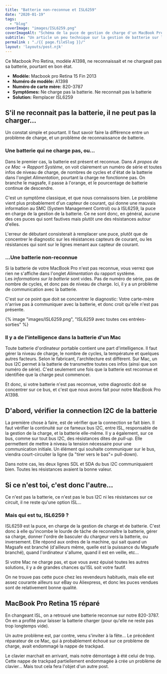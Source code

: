 ```yaml
---
title: "Batterie non-reconnue et ISL6259"
date: "2020-01-19"
tags:  
  - "blog"
coverImage: "images/ISL6259.png"
coverImageAlt: "Schéma de la puce de gestion de charge d'un MacBook Pro"
subtitle: "Un article un peu technique sur la gestion de batterie sur les Mac: puce ISL, capteurs de courant et problèmes de charge y sont détaillés."
permalink : "./{{ page.fileSlug }}/"
layout: 'layouts/post.njk'
---
```


Ce Macbook Pro Retina, modèle A1398, ne reconnaissait et ne chargeait pas sa batterie, pourtant en bon état.

* **Modèle:** Macbook pro Retina 15 Fin 2013
* **Numéro de modèle:** A1398
* **Numéro de carte mère:** 820-3787
* **Symptômes:** Ne charge pas la batterie. Ne reconnait pas la batterie
* **Solution:** Remplacer ISL6259

## S'il ne reconnait pas la batterie, il ne peut pas la charger...

Un constat simple et pourtant. Il faut savoir faire la différence entre un problème de charge, et un problème de reconnaissance de batterie.

### Une batterie qui ne charge pas, ou...

Dans le premier cas, la batterie est présent et reconnue. Dans _A propos de ce Mac_ -> _Rapport Système_, on voit clairement un numéro de série et toutes infos de niveau de charge, de nombres de cycles et d'état de la batterie dans l'onglet _Alimentation_, pourtant la charge ne fonctionne pas. On branche le magsafe, il passe à l'orange, et le pourcentage de batterie continue de descendre.

C'est un symptôme classique, et que nous connaissons bien. Le problème vient plus probablement d'un capteur de courant, qui donne une mauvais information au SMC (System Management Control) ou à ISL6259, la puce en charge de la gestion de la batterie. Ce ne sont donc, en général, aucune des ces puces qui sont fautives mais plutôt une des résistances autour d'elles.

L'erreur de débutant consisterait à remplacer une puce, plutôt que de concentrer le diagnostic sur les résistances capteurs de courant, ou les résistances qui sont sur le lignes menant aux capteur de courant.

### ...Une batterie non-reconnue

Si la batterie de votre MacBook Pro n'est pas reconnue, vous verrez que rien ne s'affiche dans l'onglet _Alimentation_ du rapport système. Les _informations sur la batterie_ sont vides. Pas de numéro de série, pas de nombre de cycles, et donc pas de niveau de charge. Ici, il y a un problème de communication avec la batterie.

C'est sur ce point que doit se concentrer le diagnostic: Votre carte-mère n'arrive pas à communiquer avec la batterie, et donc croit qu'elle n'est pas présente.

{% image "images/ISL6259.png", "ISL6259 avec toutes ces entrées-sorties" %}


### Il y a de l'intelligence dans la batterie d'un Mac

Toute batterie d'ordinateur portable contient une part d'intelligence. Il faut gérer la niveau de charge, le nombre de cycles, la température et quelques autres facteurs. Selon le fabricant, l'architecture est différent. Sur Mac, un bus I2C permet à la batterie de transmettre toutes ces infos (ainsi que son numéro de série). C'est seulement une fois que la batterie est reconnue et identifiée que la charge peut commencer.

Et donc, si votre batterie n'est pas reconnue, votre diagnostic doit se concentrer sur ce bus, et c'est que nous avons fait pour notre MacBook Pro A1398.

## D'abord, vérifier la connection I2C de la batterie

La première chose à faire, est de vérifier que la connection se fait bien. Il faut vérifier la continuité sur ce fameux bus I2C, entre ISL, responsable de la gestion de la charge, et la batterie elle-même. Il y a également, sur ce bus, comme sur tout bus I2C, des résistances dites de _pull-up._ Elle permettent de mettre à niveau la tension nécessaire pour une communication initiale. Un élément qui souhaite communiquer sur le bus, viendra court-circuiter la ligne (la "tirer vers le bas"= pull-down).

Dans notre cas, les deux lignes SDL et SDA du bus I2C communiquaient bien. Toutes les résistances avaient la bonne valeur.

## Si ce n'est toi, c'est donc l'autre...

Ce n'est pas la batterie, ce n'est pas le bus I2C ni les résistances sur ce circuit, il ne reste qu'une option ISL...

### Mais qui est tu, ISL6259 ?

ISL6259 est la puce, en charge de la gestion de charge et de batterie. C'est donc à elle qu'incombe le lourde de tâche de reconnaître la batterie, gérer sa charge, donner l'ordre de basculer du chargeur vers la batterie, ou inversement. Elle répond aux ordres de la machine, qui sait quand un Magsafe est branché (d'ailleurs même, quelle est la puissance du Magsafe branché), quand l'ordinateur s'allume, quand il est en veille, etc...

Si votre Mac ne charge pas, et que vous avez épuisé toutes les autres solutions, il y a de grandes chances qu'ISL soit votre fautif.

On ne trouve pas cette puce chez les revendeurs habituels, mais elle est assez courante ailleurs sur eBay ou Aliexpress, et donc les puces vendues sont de relativement bonne qualité.

## MacBook Pro Retina 15 réparé

En changeant ISL, on a retrouvé une batterie reconnue sur notre 820-3787. On en a profité pour laisser la batterie charger (pour qu'elle ne reste pas trop longtemps vide).

Un autre problème est, par contre, venu s'inviter à la fête... Le précédent réparateur de ce Mac, qui à probablement échoué sur ce problème de charge, avait endommagé la nappe de trackpad.

Le clavier marchait en arrivant, mais notre démontage à été celui de trop. Cette nappe de trackpad partiellement endommagée à crée un problème de clavier... Mais tout cela fera l'objet d'un autre post.
